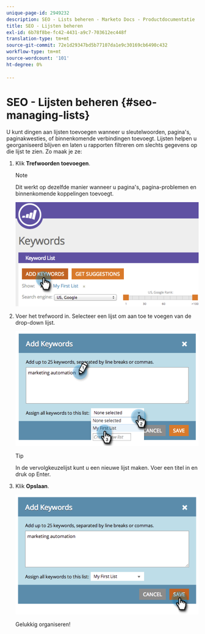 ```yaml
---
unique-page-id: 2949232
description: SEO - Lists beheren - Marketo Docs - Productdocumentatie
title: SEO - Lijsten beheren
exl-id: 6b78f8be-fc42-4431-a9c7-703612ec448f
translation-type: tm+mt
source-git-commit: 72e1d29347bd5b77107da1e9c30169cb6490c432
workflow-type: tm+mt
source-wordcount: '101'
ht-degree: 0%

---
```


# SEO - Lijsten beheren {#seo-managing-lists}

U kunt dingen aan lijsten toevoegen wanneer u sleutelwoorden, pagina&#39;s, paginakwesties, of binnenkomende verbindingen toevoegt. Lijsten helpen u georganiseerd blijven en laten u rapporten filtreren om slechts gegevens op die lijst te zien. Zo maak je ze:

1. Klik **Trefwoorden toevoegen**.

   >[!NOTE]
   >
   >Dit werkt op dezelfde manier wanneer u pagina&#39;s, pagina-problemen en binnenkomende koppelingen toevoegt.

   ![](assets/image2014-9-18-13-3a24-3a35.png)

1. Voer het trefwoord in. Selecteer een lijst om aan toe te voegen van de drop-down lijst.

   ![](assets/image2014-9-18-13-3a24-3a50.png)

   >[!TIP]
   >
   >In de vervolgkeuzelijst kunt u een nieuwe lijst maken. Voer een titel in en druk op Enter.

1. Klik **Opslaan**.

   ![](assets/image2014-9-18-13-3a25-3a36.png)

   Gelukkig organiseren!

